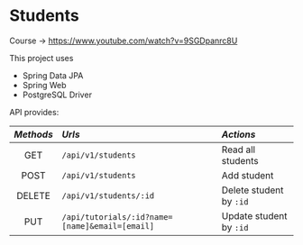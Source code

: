 # Students

Course -> https://www.youtube.com/watch?v=9SGDpanrc8U

This project uses

* Spring Data JPA
* Spring Web
* PostgreSQL Driver

API provides:

| *Methods*  | *Urls*                                          | *Actions*               |
|:----------:|:------------------------------------------------|:------------------------|
|    GET     | `/api/v1/students`                              | Read all students       |
|    POST    | `/api/v1/students`                              | Add student             |
|    DELETE  | `/api/v1/students/:id`                          | Delete student by `:id` |
|    PUT     | `/api/tutorials/:id?name=[name]&email=[email]`  | Update student by `:id` |
